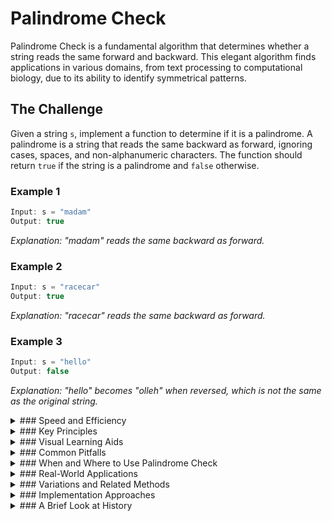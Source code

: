
# Palindrome Check

Palindrome Check is a fundamental algorithm that determines whether a string reads the same forward and backward. This elegant algorithm finds applications in various domains, from text processing to computational biology, due to its ability to identify symmetrical patterns.

## The Challenge

Given a string `s`, implement a function to determine if it is a palindrome. A palindrome is a string that reads the same backward as forward, ignoring cases, spaces, and non-alphanumeric characters. The function should return `true` if the string is a palindrome and `false` otherwise.

### Example 1

```js
Input: s = "madam"
Output: true
```

_Explanation: "madam" reads the same backward as forward._

### Example 2

```js
Input: s = "racecar"
Output: true
```

_Explanation: "racecar" reads the same backward as forward._

### Example 3

```js
Input: s = "hello"
Output: false
```

_Explanation: "hello" becomes "olleh" when reversed, which is not the same as the original string._

<details>
<summary>
### Speed and Efficiency
</summary>

The palindrome check algorithm is remarkably efficient:

- **Time Complexity**:
  - **Best/Average/Worst Case:** $O(n)$, where n is the length of the string, as we need to check at most half of the characters.
- **Space Complexity:** 
  - **Two-pointer approach:** $O(1)$ as it requires only a constant amount of extra space.
  - **String reversal approach:** $O(n)$ as it requires creating a reversed copy of the string.
</details>
<details>
<summary>
### Key Principles
</summary>

The palindrome check algorithm relies on several core concepts:

- **Symmetry Detection:** Exploits the symmetrical nature of palindromes by comparing characters from both ends.

- **Character Comparison:** Systematically compares corresponding characters from the beginning and end of the string.

- **Preprocessing:** Often involves normalizing the input by removing non-alphanumeric characters and converting to lowercase.

- **Two-Pointer Technique:** Utilizes two pointers moving in opposite directions to efficiently check for palindromic properties.
</details>
<details>
<summary>
### Visual Learning Aids
</summary>

For those who prefer visual explanations, these resources offer interactive and animated guides:

- [Palindromes Simplified with Visuals and Examples](https://www.youtube.com/watch?v=UXVHeXNO9AA) - Clear visual explanation of the two-pointer approach
- [Build a Palindrome Checker Project](https://www.youtube.com/watch?v=gbPIEdvaosc) - Interactive tutorial for building a palindrome checker
- [Algorithm and Flowchart of Palindrome Number](https://www.youtube.com/watch?v=bG_T4eyXlF4) - Visual representation of the algorithm with flowcharts
- [Palindrome Program Tutorial](https://www.youtube.com/watch?v=AoRYeB7Os3M) - Step-by-step implementation guide
</details>
<details>
<summary>
### Common Pitfalls
</summary>

When implementing a palindrome check, be aware of these common challenges:

- **Case Sensitivity:** Forgetting to normalize letter cases before comparison.

- **Non-alphanumeric Characters:** Failing to handle spaces, punctuation, and special characters.

- **Empty Strings:** Not accounting for edge cases like empty strings (which are technically palindromes).

- **Single-Character Strings:** Overlooking that single-character strings are always palindromes.

- **Unicode Characters:** Challenges with multi-byte characters in some programming languages.
</details>
<details>
<summary>
### When and Where to Use Palindrome Check
</summary>

The palindrome check algorithm is particularly useful in:

- **Text Processing:** Identifying palindromic words, phrases, or sentences.

- **Computational Biology:** Finding palindromic sequences in DNA and RNA.

- **Number Theory:** Checking if numbers read the same forward and backward.

- **Puzzle Games:** Creating word puzzles and challenges.

- **Data Validation:** Verifying certain types of input patterns.

However, it may not be suitable for:

- **Very Long Strings:** Where more specialized algorithms might be needed.

- **Approximate Palindromes:** Cases where near-palindromes are acceptable.
</details>
<details>
<summary>
### Real-World Applications
</summary>

Palindrome checking extends beyond theoretical exercises to practical applications:

- **Bioinformatics:** Identifying palindromic sequences in DNA that can form hairpin structures.

- **Natural Language Processing:** Detecting palindromes in text analysis and generation.

- **Cryptography:** Some encryption techniques utilize palindromic properties.

- **Database Queries:** Optimizing certain types of pattern-matching operations.

- **Recreational Mathematics:** Exploring number properties and patterns.
</details>
<details>
<summary>
### Variations and Related Methods
</summary>

Several variations of the palindrome check algorithm exist:

- **Recursive Palindrome Check:** Uses recursion to compare characters from both ends.

- **Longest Palindromic Substring:** Finds the longest substring that is a palindrome.

- **Palindromic Substrings Count:** Counts all palindromic substrings within a string.

- **Almost Palindromes:** Identifies strings that can become palindromes by removing one character.

- **Manacher's Algorithm:** An advanced technique for finding all palindromic substrings in linear time.
</details>
<details>
<summary>
### Implementation Approaches
</summary>

There are several ways to implement a palindrome check:

- **Two-Pointer Approach:** Initialize pointers at the beginning and end of the string, moving them toward the center while comparing characters.

- **String Reversal:** Reverse the string and compare it with the original.

- **Iterative Character Matching:** Loop through the string, comparing characters from opposite ends.

- **Recursive Method:** Recursively check if the first and last characters match, then check the substring between them.

- **Stack/Deque Based:** Use a data structure to store and compare characters efficiently.
</details>
<details>
<summary>
### A Brief Look at History
</summary>

The concept of palindromes dates back to ancient times, with examples found in Latin word squares and Greek poetry. The term "palindrome" itself comes from the Greek words "palin" (again) and "dromos" (way, direction). While the mathematical and computational study of palindromes is more recent, the fascination with words and numbers that read the same in both directions has persisted throughout human history, making the palindrome check algorithm one of the most culturally significant string processing techniques.
</details>